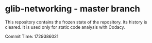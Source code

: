 # glib-networking - master branch

This repository contains the frozen state of the repository.
Its history is cleared. It is used only for static code
analysis with Codacy.

Commit Time: 1729386021